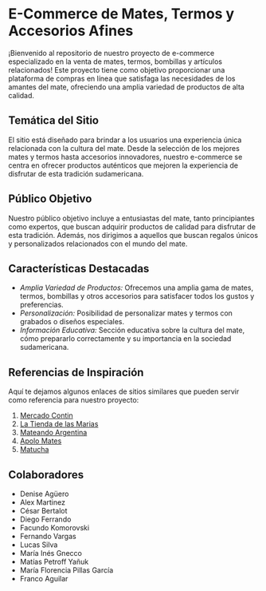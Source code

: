 # E-Commerce de Mates, Termos y Accesorios Afines

¡Bienvenido al repositorio de nuestro proyecto de e-commerce especializado en la venta de mates, termos, bombillas y artículos relacionados! Este proyecto tiene como objetivo proporcionar una plataforma de compras en línea que satisfaga las necesidades de los amantes del mate, ofreciendo una amplia variedad de productos de alta calidad.

## Temática del Sitio
El sitio está diseñado para brindar a los usuarios una experiencia única relacionada con la cultura del mate. Desde la selección de los mejores mates y termos hasta accesorios innovadores, nuestro e-commerce se centra en ofrecer productos auténticos que mejoren la experiencia de disfrutar de esta tradición sudamericana.

## Público Objetivo
Nuestro público objetivo incluye a entusiastas del mate, tanto principiantes como expertos, que buscan adquirir productos de calidad para disfrutar de esta tradición. Además, nos dirigimos a aquellos que buscan regalos únicos y personalizados relacionados con el mundo del mate.

## Características Destacadas
- *Amplia Variedad de Productos:* Ofrecemos una amplia gama de mates, termos, bombillas y otros accesorios para satisfacer todos los gustos y preferencias.
- *Personalización:* Posibilidad de personalizar mates y termos con grabados o diseños especiales.
- *Información Educativa:* Sección educativa sobre la cultura del mate, cómo prepararlo correctamente y su importancia en la sociedad sudamericana.

## Referencias de Inspiración
Aquí te dejamos algunos enlaces de sitios similares que pueden servir como referencia para nuestro proyecto:

1. [Mercado Contin](https://www.mercadocontin.com.ar/)
2. [La Tienda de las Marias](https://www.latiendadelasmarias.com.ar/)
3. [Mateando Argentina](https://www.mateandoarg.com/)
4. [Apolo Mates](https://apolomates.com.ar/)
5. [Matucha](https://www.matucha.com.ar/)

## Colaboradores

- Denise Agüero
- Alex Martinez
- César Bertalot
- Diego Ferrando
- Facundo Komorovski
- Fernando Vargas
- Lucas Silva
- María Inés Gnecco
- Matías Petroff Yañuk
- María Florencia Pillas García
- Franco Aguilar

